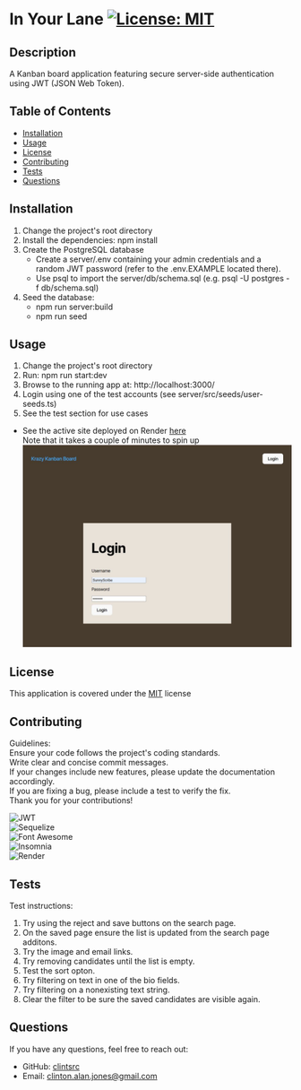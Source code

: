 
# In Your Lane [![License: MIT](https://img.shields.io/badge/License-MIT-yellow.svg)](https://opensource.org/licenses/MIT)

## Description

A Kanban board application featuring secure server-side authentication using JWT (JSON Web Token).

## Table of Contents

- [Installation](#installation)
- [Usage](#usage)
- [License](#license)
- [Contributing](#contributing)
- [Tests](#tests)
- [Questions](#questions)


## Installation

1. Change the project's root directory
1. Install the dependencies: npm install
1. Create the PostgreSQL database
   - Create a server/.env containing your admin credentials and a random JWT password (refer to the .env.EXAMPLE located there).
   - Use psql to import the server/db/schema.sql (e.g. psql -U postgres -f db/schema.sql)
1. Seed the database:
   - npm run server:build
   - npm run seed

## Usage

1. Change the project's root directory  
1. Run: npm run start:dev  
1. Browse to the running app at: http://localhost:3000/  
1. Login using one of the test accounts (see server/src/seeds/user-seeds.ts)
1. See the test section for use cases
* See the active site deployed on Render [here](https://inyourlane.onrender.com)  
Note that it takes a couple of minutes to spin up  
![screenshot](client/src/assets/images/screenshot.jpg)

## License

This application is covered under the [MIT](https://opensource.org/licenses/MIT) license

## Contributing

Guidelines:  
Ensure your code follows the project's coding standards.  
Write clear and concise commit messages.  
If your changes include new features, please update the documentation accordingly.  
If you are fixing a bug, please include a test to verify the fix.  
Thank you for your contributions!

![JWT](https://img.shields.io/badge/JWT-000000?style=for-the-badge&logo=JSON%20web%20tokens&logoColor=white)  
![Sequelize](https://img.shields.io/badge/Sequelize-52B0E7?style=for-the-badge&logo=Sequelize&logoColor=white)  
![Font Awesome](https://img.shields.io/badge/Font_Awesome-339AF0?style=for-the-badge&logo=fontawesome&logoColor=white)  
![Insomnia](https://img.shields.io/badge/Insomnia-5849be?style=for-the-badge&logo=Insomnia&logoColor=white)  
![Render](https://img.shields.io/badge/Render-46E3B7?style=for-the-badge&logo=render&logoColor=white)  

## Tests

Test instructions:  
1. Try using the reject and save buttons on the search page.  
2. On the saved page ensure the list is updated from the search page additons.  
3. Try the image and email links.  
4. Try removing candidates until the list is empty.  
5. Test the sort opton.  
6. Try filtering on text in one of the bio fields.  
7. Try filtering on a nonexisting text string.  
8. Clear the filter to be sure the saved candidates are visible again.

## Questions

If you have any questions, feel free to reach out: 
- GitHub: [clintsrc](https://github.com/clintsrc)  
- Email: clinton.alan.jones@gmail.com


